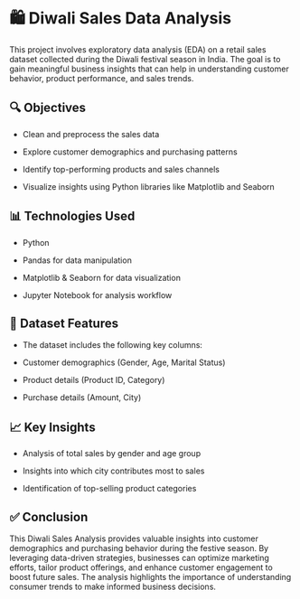 # 🛍️ Diwali Sales Data Analysis
This project involves exploratory data analysis (EDA) on a retail sales dataset collected during the Diwali festival season in India. The goal is to gain meaningful business insights that can help in understanding customer behavior, product performance, and sales trends.

## 🔍 Objectives
* Clean and preprocess the sales data

* Explore customer demographics and purchasing patterns

* Identify top-performing products and sales channels

* Visualize insights using Python libraries like Matplotlib and Seaborn

## 📊 Technologies Used
* Python

* Pandas for data manipulation

* Matplotlib & Seaborn for data visualization

* Jupyter Notebook for analysis workflow

## 📁 Dataset Features
* The dataset includes the following key columns:

* Customer demographics (Gender, Age, Marital Status)

* Product details (Product ID, Category)

* Purchase details (Amount, City)

## 📈 Key Insights
* Analysis of total sales by gender and age group

* Insights into which city contributes most to sales

* Identification of top-selling product categories

## ✅ Conclusion
This Diwali Sales Analysis provides valuable insights into customer demographics and purchasing behavior during the festive season. By leveraging data-driven strategies, businesses can optimize marketing efforts, tailor product offerings, and enhance customer engagement to boost future sales. The analysis highlights the importance of understanding consumer trends to make informed business decisions.
